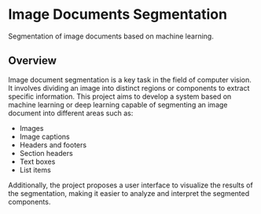 # Image Documents Segmentation

Segmentation of image documents based on machine learning.

## Overview

Image document segmentation is a key task in the field of computer vision. It involves dividing an image into distinct regions or components to extract specific information. This project aims to develop a system based on machine learning or deep learning capable of segmenting an image document into different areas such as:

- Images  
- Image captions  
- Headers and footers  
- Section headers  
- Text boxes  
- List items  

Additionally, the project proposes a user interface to visualize the results of the segmentation, making it easier to analyze and interpret the segmented components.
